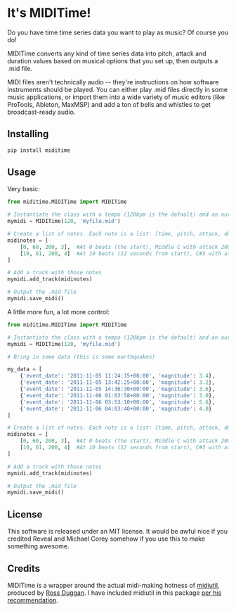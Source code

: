 It's MIDITime!
=======================

Do you have time time series data you want to play as music? Of course you do!

MIDITime converts any kind of time series data into pitch, attack and duration values based on musical options that you set up, then outputs a .mid file.

MIDI files aren't technically audio -- they're instructions on how software instruments should be played. You can either play .mid files directly in some music applications, or import them into a wide variety of music editors (like ProTools, Ableton, MaxMSP) and add a ton of bells and whistles to get broadcast-ready audio.

Installing
----------

```python
pip install miditime
```

Usage
----------

Very basic:
```python
from miditime.MIDITime import MIDITime

# Instantiate the class with a tempo (120bpm is the default) and an output file destination.
mymidi = MIDITime(120, 'myfile.mid')

# Create a list of notes. Each note is a list: [time, pitch, attack, duration]
midinotes = [
    [0, 60, 200, 3],  #At 0 beats (the start), Middle C with attack 200, for 3 beats
    [10, 61, 200, 4]  #At 10 beats (12 seconds from start), C#5 with attack 200, for 4 beats
]

# Add a track with those notes
mymidi.add_track(midinotes)

# Output the .mid file
mymidi.save_midi()

```

A little more fun, a lot more control:
```python
from miditime.MIDITime import MIDITime

# Instantiate the class with a tempo (120bpm is the default) and an output file destination.
mymidi = MIDITime(120, 'myfile.mid')

# Bring in some data (this is some earthquakes)

my_data = [
    {'event_date': '2011-11-05 11:24:15+00:00', 'magnitude': 3.4},
    {'event_date': '2011-11-05 13:42:25+00:00', 'magnitude': 3.2},
    {'event_date': '2011-11-05 14:36:30+00:00', 'magnitude': 3.6},
    {'event_date': '2011-11-06 01:03:58+00:00', 'magnitude': 3.0},
    {'event_date': '2011-11-06 03:53:10+00:00', 'magnitude': 5.6},
    {'event_date': '2011-11-06 04:03:40+00:00', 'magnitude': 4.0}
]

# Create a list of notes. Each note is a list: [time, pitch, attack, duration]
midinotes = [
    [0, 60, 200, 3],  #At 0 beats (the start), Middle C with attack 200, for 3 beats
    [10, 61, 200, 4]  #At 10 beats (12 seconds from start), C#5 with attack 200, for 4 beats
]

# Add a track with those notes
mymidi.add_track(midinotes)

# Output the .mid file
mymidi.save_midi()

```

License
----------

This software is released under an MIT license. It would be awful nice if you credited Reveal and Michael Corey somehow if you use this to make something awesome.

Credits
----------

MIDITime is a wrapper around the actual midi-making hotness of [midiutil](https://github.com/duggan/midiutil), produced by [Ross Duggan](https://github.com/duggan). I have included midiutil in this package [per his recommendation](https://github.com/duggan/midiutil/blob/master/README.txt).

